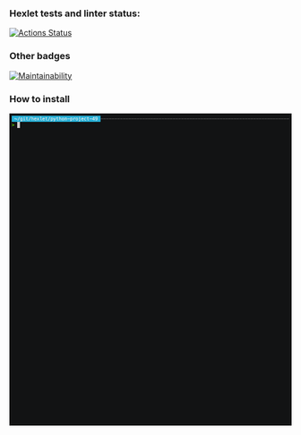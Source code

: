 ### Hexlet tests and linter status:
[![Actions Status](https://github.com/JuggernautMX/python-project-49/actions/workflows/hexlet-check.yml/badge.svg)](https://github.com/JuggernautMX/python-project-49/actions)

### Other badges
[![Maintainability](https://api.codeclimate.com/v1/badges/7106e3c9c3fafdbc1f3c/maintainability)](https://codeclimate.com/github/JuggernautMX/python-project-49/maintainability)

### How to install
[![Demo](https://github.com/JuggernautMX/python-project-49/blob/main/demo.gif)](https://asciinema.org/a/vjMM8K7eKpvIx2IomFuLb57yW)
